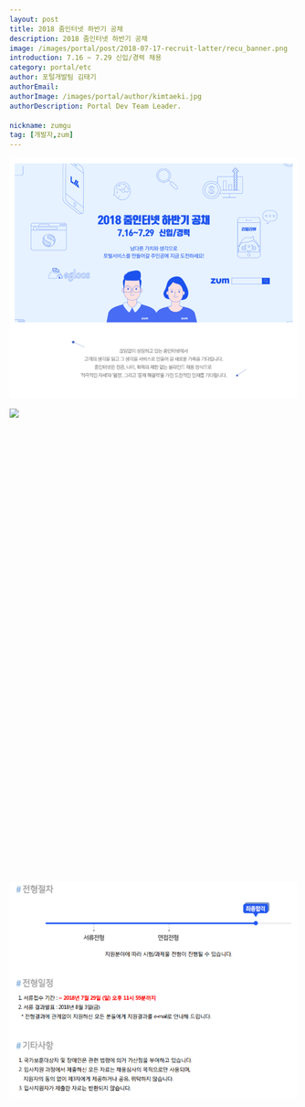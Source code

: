 ```yaml
---
layout: post
title: 2018 줌인터넷 하반기 공채
description: 2018 줌인터넷 하반기 공채
image: /images/portal/post/2018-07-17-recruit-latter/recu_banner.png 
introduction: 7.16 ~ 7.29 신입/경력 채용
category: portal/etc
author: 포털개발팀 김태기
authorEmail: 
authorImage: /images/portal/author/kimtaeki.jpg
authorDescription: Portal Dev Team Leader.  

nickname: zumgu
tag: [개발자,zum]
---
```

<style>
	.recruit_wrap{position:relative;width:824px;height:814px;margin:0 auto}
	.btn{display:inline-block;width:174px;height:47px;position:absolute;top:178px;right:52px}
	.btn.platform{top:178px}
	.btn.service_develop{top:328px}
	.btn.business{top:450px}
	.btn.service{top:537px}
	.btn.mobile{top:631px}
	.btn.ai{top:726px}
</style>



![recruit1](/images/portal/post/2018-07-17-recruit-latter/recu1.png)

<div class="recruit_wrap">
		<a href="https://zuminternet.recruiter.co.kr/app/jobnotice/view?systemKindCode=MRS2&jobnoticeSn=2373" class="btn platform"></a>
		<a href="https://zuminternet.recruiter.co.kr/app/jobnotice/view?systemKindCode=MRS2&jobnoticeSn=2604" class="btn service_develop"></a>
		<a href="https://zuminternet.recruiter.co.kr/app/jobnotice/view?systemKindCode=MRS2&jobnoticeSn=2605" class="btn business"></a>
		<a href="https://zuminternet.recruiter.co.kr/app/jobnotice/view?systemKindCode=MRS2&jobnoticeSn=2606" class="btn service"></a>
		<a href="https://zuminternet.recruiter.co.kr/app/jobnotice/view?systemKindCode=MRS2&jobnoticeSn=2607" class="btn mobile"></a>
		<a href="https://zuminternet.recruiter.co.kr/app/jobnotice/view?systemKindCode=MRS2&jobnoticeSn=2615" class="btn ai"></a>
		<img src="https://zuminternet.github.io/images/portal/post/2018-07-17-recruit-latter/recu2.png">
	</div>
	
![recruit3](/images/portal/post/2018-07-17-recruit-latter/recu3.png)
